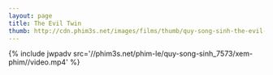```yaml
---
layout: page
title: The Evil Twin
thumb: http://cdn.phim3s.net/images/films/thumb/quy-song-sinh-the-evil-twin-2007.jpg
---
```

{% include jwpadv src='//phim3s.net/phim-le/quy-song-sinh_7573/xem-phim//video.mp4' %}